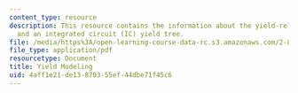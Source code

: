 ```yaml
---
content_type: resource
description: This resource contains the information about the yield-related problems
  and an integrated circuit (IC) yield tree.
file: /media/https%3A/open-learning-course-data-rc.s3.amazonaws.com/2-830j-control-of-manufacturing-processes-sma-6303-spring-2008/4aff1e21de13870355ef44dbe71f45c6_lecture10.pdf
file_type: application/pdf
resourcetype: Document
title: Yield Modeling
uid: 4aff1e21-de13-8703-55ef-44dbe71f45c6
---
```

